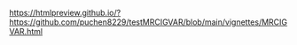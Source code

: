 https://htmlpreview.github.io/?https://github.com/puchen8229/testMRCIGVAR/blob/main/vignettes/MRCIGVAR.html
